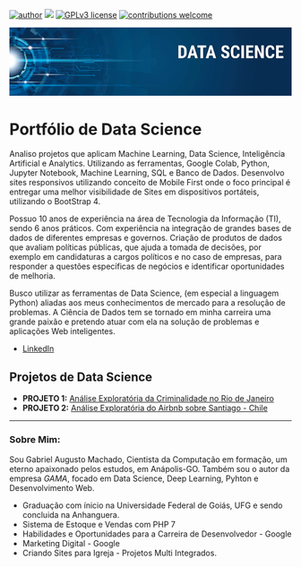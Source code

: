 [![author](https://img.shields.io/badge/author-gabrielaugustom-red.svg)](https://www.linkedin.com/in/gabriel-augusto-machado) [![](https://img.shields.io/badge/python-3.5+-blue.svg)](https://www.python.org/downloads/release/python-365/) [![GPLv3 license](https://img.shields.io/badge/License-GPLv3-blue.svg)](http://perso.crans.org/besson/LICENSE.html) [![contributions welcome](https://img.shields.io/badge/contributions-welcome-brightgreen.svg?style=flat)](https://github.com/gabrielaugustom/meu-portfolio)

<p align="center">
  <img src="banner.png" >
</p>

# Portfólio de Data Science

Analiso projetos que aplicam Machine Learning, Data Science, Inteligência Artificial e Analytics. Utilizando as ferramentas, Google Colab, Python, Jupyter Notebook, Machine Learning, SQL e Banco de Dados. Desenvolvo sites responsivos utilizando conceito de Mobile First onde o foco principal é entregar uma melhor visibilidade de Sites em dispositivos portáteis, utilizando o BootStrap 4.

Possuo 10 anos de experiência na área de Tecnologia da Informação (TI), sendo 6 anos práticos. Com experiência na integração de grandes bases de dados de diferentes empresas e governos. Criação de produtos de dados que avaliam políticas públicas, que ajuda a tomada de decisões, por exemplo em candidaturas a cargos políticos e no caso de empresas, para responder a questões específicas de negócios e identificar oportunidades de melhoria.

Busco utilizar as ferramentas de Data Science, (em especial a linguagem Python) aliadas aos meus conhecimentos de mercado para a resolução de problemas. A Ciência de Dados tem se tornado em minha carreira uma grande paixão e pretendo atuar com ela na solução de problemas e aplicações Web inteligentes.

* [LinkedIn](https://www.linkedin.com/in/gabriel-augusto-machado)

## Projetos de Data Science

* **PROJETO 1:** [Análise Exploratória da Criminalidade no Rio de Janeiro](https://bit.ly/2tkCTc9)
* **PROJETO 2:**  [Análise Exploratória do Airbnb sobre Santiago - Chile](https://bit.ly/31P9Ha0)

---

### Sobre Mim:


Sou Gabriel Augusto Machado, Cientista da Computação em formação, um eterno apaixonado pelos estudos, em Anápolis-GO. Também sou o autor da empresa *GAMA*, focado em Data Science, Deep Learning, Pyhton e Desenvolvimento Web.

* Graduação com ínicio na Universidade Federal de Goiás, UFG e sendo concluida na Anhanguera.
* Sistema de Estoque e Vendas com PHP 7
* Habilidades e Oportunidades para a Carreira de Desenvolvedor - Google
* Marketing Digital - Google
* Criando Sites para Igreja - Projetos Multi Integrados.
